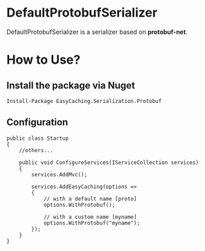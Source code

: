 # DefaultProtobufSerializer

DefaultProtobufSerializer is a serializer based on **protobuf-net**.

# How to Use?

## Install the package via Nuget

```
Install-Package EasyCaching.Serialization.Protobuf
```

## Configuration

```
public class Startup
{
    //others...

    public void ConfigureServices(IServiceCollection services)
    {
        services.AddMvc();

        services.AddEasyCaching(options => 
        {
            // with a default name [proto]
            options.WithProtobuf();

            // with a custom name [myname]
            options.WithProtobuf("myname");
        });
    }
}
```
